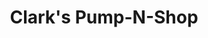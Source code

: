 ---
title: "Clark's Pump-N-Shop"
url: /chicago/clarks-pump-n-shop-east-67th-street/
shop: convenience
---